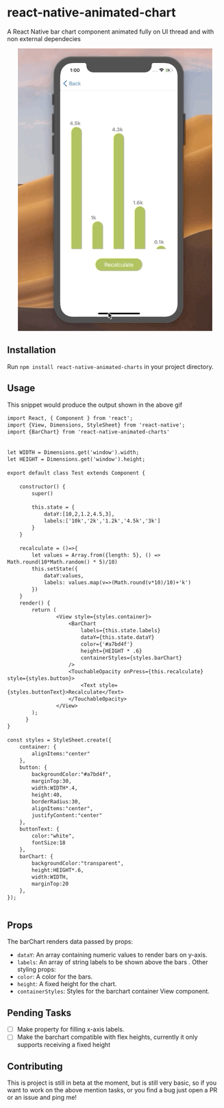 # react-native-animated-chart

A React Native bar chart component animated fully on UI thread and with non external dependecies

<p align="center">
<img src="https://raw.githubusercontent.com/nachourpi/react-native-animated-charts/master/demo.gif" width="454" height="660">
</p>

## Installation

Run `npm install react-native-animated-charts` in your project directory.

## Usage

This snippet would produce the output shown in the above gif

```
import React, { Component } from 'react';
import {View, Dimensions, StyleSheet} from 'react-native';
import {BarChart} from 'react-native-animated-charts'


let WIDTH = Dimensions.get('window').width;
let HEIGHT = Dimensions.get('window').height;

export default class Test extends Component {

    constructor() {
        super()

        this.state = {
            dataY:[10,2,1.2,4.5,3],
            labels:['10k','2k','1.2k','4.5k','3k']
        }
    }

    recalculate = ()=>{
        let values = Array.from({length: 5}, () => Math.round(10*Math.random() * 5)/10)
        this.setState({
            dataY:values,
            labels: values.map(v=>(Math.round(v*10)/10)+'k')
        })
    }
    render() {
        return (
                <View style={styles.container}>
                    <BarChart 
                        labels={this.state.labels} 
                        dataY={this.state.dataY} 
                        color={'#a7bd4f'} 
                        height={HEIGHT * .6}
                        containerStyles={styles.barChart}
                    />
                    <TouchableOpacity onPress={this.recalculate} style={styles.button}>
                        <Text style={styles.buttonText}>Recalculate</Text>
                    </TouchableOpacity>
                </View>
        );
      }
}

const styles = StyleSheet.create({
    container: {
        alignItems:"center"
    },
    button: {
        backgroundColor:"#a7bd4f",
        marginTop:30,
        width:WIDTH*.4,
        height:40, 
        borderRadius:30,
        alignItems:"center",
        justifyContent:"center"
    },
    buttonText: {
        color:"white",
        fontSize:18
    },
    barChart: {
        backgroundColor:"transparent",
        height:HEIGHT*.6,
        width:WIDTH,
        marginTop:20
    },
});


```

## Props

The barChart renders data passed by props:
* `dataY`: An array containing numeric values to render bars on y-axis.
* `labels`: An array of string labels to be shown above the bars .
Other styling props:
* `color`: A color for the bars.
* `height`: A fixed height for the chart.
* `containerStyles`: Styles for the barchart container View component.

## Pending Tasks

- [ ] Make property for filling x-axis labels.
- [ ] Make the barchart compatible with flex heights, currently it only supports receiving a fixed height

## Contributing

This is project is still in beta at the moment, but is still very basic, so if you want to work on the above mention tasks, or you find a bug just open a PR or an issue and ping me!